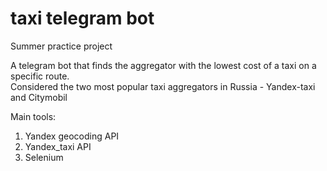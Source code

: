 # taxi telegram bot
 
Summer practice project

A telegram bot that finds the aggregator with the lowest cost of a taxi on a specific route. \
Considered the two most popular taxi aggregators in Russia - Yandex-taxi and Citymobil

Main tools:
  1. Yandex geocoding API
  2. Yandex_taxi API
  3. Selenium
